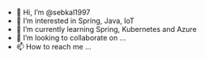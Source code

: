 - 👋 Hi, I’m @sebkal1997
- 👀 I’m interested in Spring, Java, IoT
- 🌱 I’m currently learning Spring, Kubernetes and Azure
- 💞️ I’m looking to collaborate on ...
- 📫 How to reach me ...

<!---
sebkal1997/sebkal1997 is a ✨ special ✨ repository because its `README.md` (this file) appears on your GitHub profile.
You can click the Preview link to take a look at your changes.
--->
